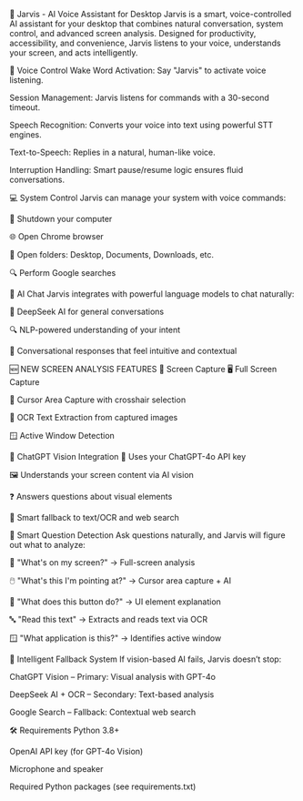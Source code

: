 🧠 Jarvis - AI Voice Assistant for Desktop
Jarvis is a smart, voice-controlled AI assistant for your desktop that combines natural conversation, system control, and advanced screen analysis. Designed for productivity, accessibility, and convenience, Jarvis listens to your voice, understands your screen, and acts intelligently.

🎤 Voice Control
Wake Word Activation: Say "Jarvis" to activate voice listening.

Session Management: Jarvis listens for commands with a 30-second timeout.

Speech Recognition: Converts your voice into text using powerful STT engines.

Text-to-Speech: Replies in a natural, human-like voice.

Interruption Handling: Smart pause/resume logic ensures fluid conversations.

💻 System Control
Jarvis can manage your system with voice commands:

🔌 Shutdown your computer

🌐 Open Chrome browser

📂 Open folders: Desktop, Documents, Downloads, etc.

🔍 Perform Google searches

🤖 AI Chat
Jarvis integrates with powerful language models to chat naturally:

🧠 DeepSeek AI for general conversations

🔍 NLP-powered understanding of your intent

💬 Conversational responses that feel intuitive and contextual

🆕 NEW SCREEN ANALYSIS FEATURES
📸 Screen Capture
🖥️ Full Screen Capture

🎯 Cursor Area Capture with crosshair selection

📝 OCR Text Extraction from captured images

🪟 Active Window Detection

🧠 ChatGPT Vision Integration
🔑 Uses your ChatGPT-4o API key

🖼️ Understands your screen content via AI vision

❓ Answers questions about visual elements

🔁 Smart fallback to text/OCR and web search

🎯 Smart Question Detection
Ask questions naturally, and Jarvis will figure out what to analyze:

🧾 "What's on my screen?" → Full-screen analysis

🖱️ "What's this I'm pointing at?" → Cursor area capture + AI

🔘 "What does this button do?" → UI element explanation

🔤 "Read this text" → Extracts and reads text via OCR

🪟 "What application is this?" → Identifies active window

🔄 Intelligent Fallback System
If vision-based AI fails, Jarvis doesn’t stop:

ChatGPT Vision – Primary: Visual analysis with GPT-4o

DeepSeek AI + OCR – Secondary: Text-based analysis

Google Search – Fallback: Contextual web search

🛠️ Requirements
Python 3.8+

OpenAI API key (for GPT-4o Vision)

Microphone and speaker

Required Python packages (see requirements.txt)
